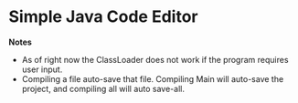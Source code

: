 # Simple Java Code Editor 

**Notes** 

* As of right now the ClassLoader does not work if the program requires user input.  
* Compiling a file auto-save that file. Compiling Main will auto-save the project, and compiling all will auto save-all.  
